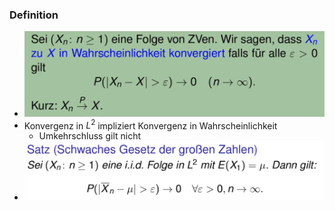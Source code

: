 ### Definition
+ ![](../../../z_images/Pasted%20image%2020221114104037.png)
+ Konvergenz in $L^2$ impliziert Konvergenz in Wahrscheinlichkeit
	+ Umkehrschluss gilt nicht
+ ![](../../../z_images/Pasted%20image%2020221114104537.png)
